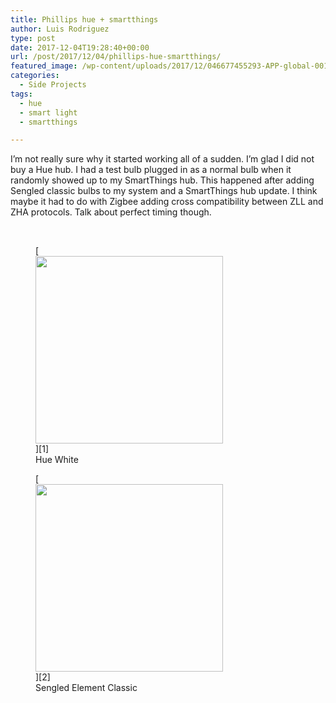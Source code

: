 ```yaml
---
title: Phillips hue + smartthings
author: Luis Rodriguez
type: post
date: 2017-12-04T19:28:40+00:00
url: /post/2017/12/04/phillips-hue-smartthings/
featured_image: /wp-content/uploads/2017/12/046677455293-APP-global-001-150x150.jpg
categories:
  - Side Projects
tags:
  - hue
  - smart light
  - smartthings

---
```

I&#8217;m not really sure why it started working all of a sudden. I&#8217;m glad I did not buy a Hue hub. I had a test bulb plugged in as a normal bulb when it randomly showed up to my SmartThings hub. This happened after adding Sengled classic bulbs to my system and a SmartThings hub update. I think maybe it had to do with Zigbee adding cross compatibility between ZLL and ZHA protocols. Talk about perfect timing though.

&nbsp;

<figure id="attachment_105" aria-describedby="caption-attachment-105" style="width: 300px" class="wp-caption aligncenter">[<img class="wp-image-105 size-medium" src="https://blog.silocitylabs.com/wp-content/uploads/2017/12/046677455293-APP-global-001-300x300.jpg" alt="" width="300" height="300" srcset="https://blog.silocitylabs.com/wp-content/uploads/2017/12/046677455293-APP-global-001-300x300.jpg 300w, https://blog.silocitylabs.com/wp-content/uploads/2017/12/046677455293-APP-global-001-150x150.jpg 150w, https://blog.silocitylabs.com/wp-content/uploads/2017/12/046677455293-APP-global-001-768x768.jpg 768w, https://blog.silocitylabs.com/wp-content/uploads/2017/12/046677455293-APP-global-001-1024x1024.jpg 1024w, https://blog.silocitylabs.com/wp-content/uploads/2017/12/046677455293-APP-global-001.jpg 1250w" sizes="(max-width: 300px) 100vw, 300px" />][1]<figcaption id="caption-attachment-105" class="wp-caption-text">Hue White</figcaption></figure>

<figure id="attachment_106" aria-describedby="caption-attachment-106" style="width: 300px" class="wp-caption aligncenter">[<img class="wp-image-106 size-medium" src="https://blog.silocitylabs.com/wp-content/uploads/2017/12/sengled-led-bulbs-e11-g13w-64_1000-300x300.jpg" alt="" width="300" height="300" srcset="https://blog.silocitylabs.com/wp-content/uploads/2017/12/sengled-led-bulbs-e11-g13w-64_1000-300x300.jpg 300w, https://blog.silocitylabs.com/wp-content/uploads/2017/12/sengled-led-bulbs-e11-g13w-64_1000-150x150.jpg 150w, https://blog.silocitylabs.com/wp-content/uploads/2017/12/sengled-led-bulbs-e11-g13w-64_1000-768x768.jpg 768w, https://blog.silocitylabs.com/wp-content/uploads/2017/12/sengled-led-bulbs-e11-g13w-64_1000.jpg 1000w" sizes="(max-width: 300px) 100vw, 300px" />][2]<figcaption id="caption-attachment-106" class="wp-caption-text">Sengled Element Classic</figcaption></figure>

 [1]: https://blog.silocitylabs.com/wp-content/uploads/2017/12/046677455293-APP-global-001.jpg
 [2]: https://blog.silocitylabs.com/wp-content/uploads/2017/12/sengled-led-bulbs-e11-g13w-64_1000.jpg
